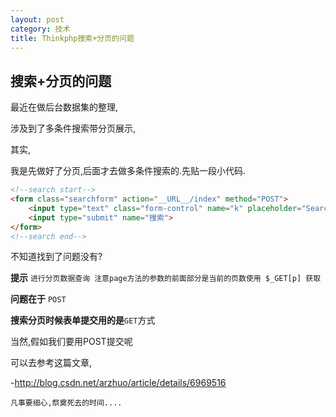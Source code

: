 ```yaml
---
layout: post
category: 技术
title: Thinkphp搜索+分页的问题
---
```

## 搜索+分页的问题
最近在做后台数据集的整理,

涉及到了多条件搜索带分页展示,

其实,

我是先做好了分页,后面才去做多条件搜索的.先贴一段小代码.

```html
<!--search start-->
<form class="searchform" action="__URL__/index" method="POST">
    <input type="text" class="form-control" name="k" placeholder="Search here..." />
    <input type="submit" name="搜索">
</form>
<!--search end-->
```
不知道找到了问题没有?

**提示**
`进行分页数据查询 注意page方法的参数的前面部分是当前的页数使用 $_GET[p] 获取`

**问题在于** `POST`

**搜索分页时候表单提交用的是**`GET`方式

当然,假如我们要用POST提交呢

可以去参考这篇文章,

-<http://blog.csdn.net/arzhuo/article/details/6969516>

`凡事要细心,祭奠死去的时间....`
